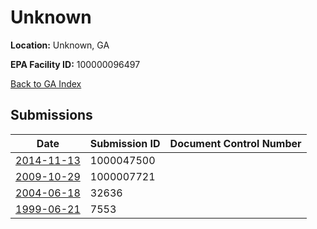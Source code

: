 # Unknown

**Location:** Unknown, GA

**EPA Facility ID:** 100000096497

[Back to GA Index](../../index.md)

## Submissions

| Date | Submission ID | Document Control Number |
|------|--------------|-------------------------|
| [2014-11-13](submissions/1000047500.md) | 1000047500 |  |
| [2009-10-29](submissions/1000007721.md) | 1000007721 |  |
| [2004-06-18](submissions/32636.md) | 32636 |  |
| [1999-06-21](submissions/7553.md) | 7553 |  |
